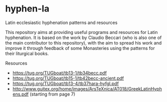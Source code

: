 # hyphen-la
Latin ecclesiastic hyphenation patterns and resources

This repository aims at providing useful programs and resources for Latin hyphenation. It is based on the work by Claudio Beccari (who is also one of the main contributor to this repository), with the aim to spread his work and improve it through feedback of some Monasteries using the patterns for their liturgical books.

Resources
- https://tug.org/TUGboat/tb13-1/tb34becc.pdf
- https://tug.org/TUGboat/tb15-1/tb42becc-ancient.pdf
- https://tug.org/TUGboat/tb13-4/tb37hara-hyfgl.pdf
- http://www.guitex.org/home/images/ArsTeXnica/AT018/GreekLatinHyphens.pdf (starting from page 7)